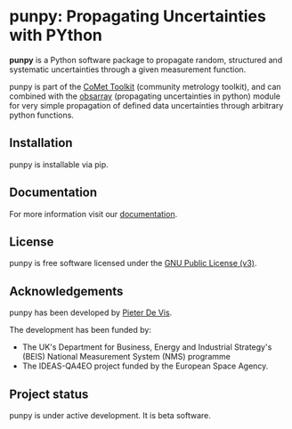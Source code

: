 # punpy: Propagating Uncertainties with PYthon

**punpy** is a Python software package to propagate random, structured and systematic uncertainties through a given measurement function.

punpy is part of the [CoMet Toolkit](https://www.comet-toolkit.org) (community metrology toolkit), and can combined with the [obsarray](https://obsarray.readthedocs.io/en/latest/) (propagating uncertainties in python) module for very simple propagation of defined data uncertainties through arbitrary python functions.

## Installation

punpy is installable via pip.

## Documentation

For more information visit our [documentation](https://punpy.readthedocs.io/en/latest).

## License

punpy is free software licensed under the
[GNU Public License (v3)](./LICENSE).

## Acknowledgements

punpy has been developed by [Pieter De Vis](https://www.comet-toolkit.org/author/pieter-de-vis/).

The development has been funded by:

* The UK's Department for Business, Energy and Industrial Strategy's (BEIS) National Measurement System (NMS) programme
* The IDEAS-QA4EO project funded by the European Space Agency.

## Project status

punpy is under active development. It is beta software.

